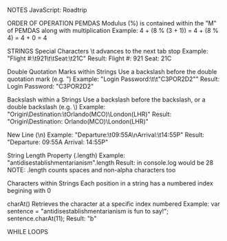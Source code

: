 NOTES
JavaScript: Roadtrip

ORDER OF OPERATION
  PEMDAS
  Modulus (%) is contained within the "M" of PEMDAS along with multiplication
  Example: 4 + (8 % (3 + 1)) = 4 + (8 % 4) = 4 + 0 = 4

STRINGS
 Special Characters
  \t advances to the next tab stop
  Example: "Flight #:\t921\t\tSeat:\t21C"
  Result: Flight #: 921   Seat: 21C

 Double Quotation Marks within Strings
  Use a backslash before the double quotation mark (e.g. \")
  Example: "Login Password:\t\t\"C3POR2D2""
  Result: Login Password:   "C3POR2D2"

  Backslash within a Strings
    Use a backslash before the backslash, or a double backslash (e.g. \\)
    Example: "Origin\\Destination:\tOrlando(MCO)\\London(LHR)"
    Result: "Origin\Destination:  Orlando(MCO)\London(LHR)"

  New Line (\n)
    Example: "Departure:\t09:55A\nArrival:\t14:55P"
    Result: "Departure: 09:55A
            Arrival:    14:55P"

  String Length Property (.length)
  Example: "antidisestablishmentarianism".length
  Result: in console.log would be 28
  NOTE: .length counts spaces and non-alpha characters too

  Characters within Strings
    Each position in a string has a numbered index begining with 0

  charAt()
    Retrieves the character at a specific index numbered
    Example: var sentence = "antidisestablishmentarianism is fun to say!";
              sentence.charAt(11);
    Result: "b"

WHILE LOOPS
  
